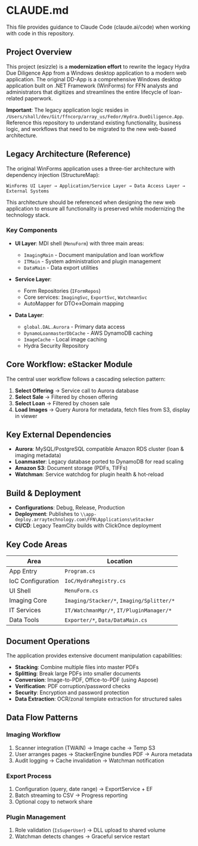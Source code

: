 # CLAUDE.md

This file provides guidance to Claude Code (claude.ai/code) when working with code in this repository.

## Project Overview

This project (esizzle) is a **modernization effort** to rewrite the legacy Hydra Due Diligence App from a Windows desktop application to a modern web application. The original DD-App is a comprehensive Windows desktop application built on .NET Framework (WinForms) for FFN analysts and administrators that digitizes and streamlines the entire lifecycle of loan-related paperwork.

**Important**: The legacy application logic resides in `/Users/shall/dev/Git/ffncorp/array_us/Fedor/Hydra.DueDiligence.App`. Reference this repository to understand existing functionality, business logic, and workflows that need to be migrated to the new web-based architecture.

## Legacy Architecture (Reference)

The original WinForms application uses a three-tier architecture with dependency injection (StructureMap):

```
WinForms UI Layer → Application/Service Layer → Data Access Layer → External Systems
```

This architecture should be referenced when designing the new web application to ensure all functionality is preserved while modernizing the technology stack.

### Key Components

- **UI Layer**: MDI shell (`MenuForm`) with three main areas:
  - `ImagingMain` - Document manipulation and loan workflow
  - `ITMain` - System administration and plugin management  
  - `DataMain` - Data export utilities

- **Service Layer**: 
  - Form Repositories (`IFormRepos`)
  - Core services: `ImagingSvc`, `ExportSvc`, `WatchmanSvc`
  - AutoMapper for DTO↔Domain mapping

- **Data Layer**:
  - `global.DAL.Aurora` - Primary data access
  - `DynamoLoanmasterDbCache` - AWS DynamoDB caching
  - `ImageCache` - Local image caching
  - Hydra Security Repository

## Core Workflow: eStacker Module

The central user workflow follows a cascading selection pattern:

1. **Select Offering** → Service call to Aurora database
2. **Select Sale** → Filtered by chosen offering
3. **Select Loan** → Filtered by chosen sale  
4. **Load Images** → Query Aurora for metadata, fetch files from S3, display in viewer

## Key External Dependencies

- **Aurora**: MySQL/PostgreSQL compatible Amazon RDS cluster (loan & imaging metadata)
- **Loanmaster**: Legacy database ported to DynamoDB for read scaling
- **Amazon S3**: Document storage (PDFs, TIFFs)
- **Watchman**: Service watchdog for plugin health & hot-reload

## Build & Deployment

- **Configurations**: Debug, Release, Production
- **Deployment**: Publishes to `\\app-deploy.arraytechnology.com\FFN\Applications\eStacker`
- **CI/CD**: Legacy TeamCity builds with ClickOnce deployment

## Key Code Areas

| Area | Location |
|------|----------|
| App Entry | `Program.cs` |
| IoC Configuration | `IoC/HydraRegistry.cs` |  
| UI Shell | `MenuForm.cs` |
| Imaging Core | `Imaging/Stacker/*`, `Imaging/Splitter/*` |
| IT Services | `IT/WatchmanMgr/*`, `IT/PluginManager/*` |
| Data Tools | `Exporter/*`, `Data/DataMain.cs` |

## Document Operations

The application provides extensive document manipulation capabilities:
- **Stacking**: Combine multiple files into master PDFs
- **Splitting**: Break large PDFs into smaller documents  
- **Conversion**: Image-to-PDF, Office-to-PDF (using Aspose)
- **Verification**: PDF corruption/password checks
- **Security**: Encryption and password protection
- **Data Extraction**: OCR/zonal template extraction for structured sales

## Data Flow Patterns

### Imaging Workflow
1. Scanner integration (TWAIN) → Image cache → Temp S3
2. User arranges pages → StackerEngine bundles PDF → Aurora metadata
3. Audit logging → Cache invalidation → Watchman notification

### Export Process  
1. Configuration (query, date range) → ExportService + EF
2. Batch streaming to CSV → Progress reporting
3. Optional copy to network share

### Plugin Management
1. Role validation (`IsSuperUser`) → DLL upload to shared volume
2. Watchman detects changes → Graceful service restart